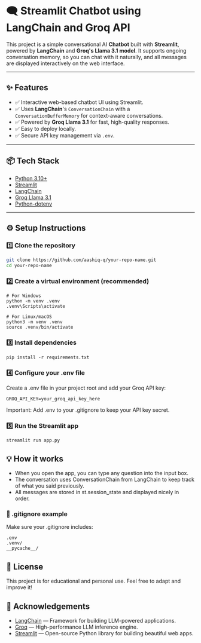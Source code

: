 # 🗨️ Streamlit Chatbot using LangChain and Groq API

This project is a simple conversational AI **Chatbot** built with **Streamlit**, powered by **LangChain** and **Groq's Llama 3.1 model**. It supports ongoing conversation memory, so you can chat with it naturally, and all messages are displayed interactively on the web interface.

---

## ✨ **Features**

- ✅ Interactive web-based chatbot UI using Streamlit.
- ✅ Uses **LangChain**'s `ConversationChain` with a `ConversationBufferMemory` for context-aware conversations.
- ✅ Powered by **Groq Llama 3.1** for fast, high-quality responses.
- ✅ Easy to deploy locally.
- ✅ Secure API key management via `.env`.

---

## 📦 **Tech Stack**

- [Python 3.10+](https://www.python.org/)
- [Streamlit](https://streamlit.io/)
- [LangChain](https://www.langchain.dev/)
- [Groq Llama 3.1](https://groq.com/)
- [Python-dotenv](https://pypi.org/project/python-dotenv/)

---

## ⚙️ **Setup Instructions**

### 1️⃣ Clone the repository

```bash
git clone https://github.com/aashiq-q/your-repo-name.git
cd your-repo-name
```

### 2️⃣ Create a virtual environment (recommended)
```
# For Windows
python -m venv .venv
.venv\Scripts\activate
```
```
# For Linux/macOS
python3 -m venv .venv
source .venv/bin/activate
```

### 3️⃣ Install dependencies
```
pip install -r requirements.txt
```

### 4️⃣ Configure your .env file
Create a .env file in your project root and add your Groq API key:
```
GROQ_API_KEY=your_groq_api_key_here
```
Important:
Add .env to your .gitignore to keep your API key secret.


### 5️⃣ Run the Streamlit app
```
streamlit run app.py
```

## 💡 How it works

- When you open the app, you can type any question into the input box.
- The conversation uses ConversationChain from LangChain to keep track of what you said previously.
- All messages are stored in st.session_state and displayed nicely in order.

### 🚫 .gitignore example
Make sure your .gitignore includes:
```
.env
.venv/
__pycache__/
```

## 📜 License
This project is for educational and personal use. Feel free to adapt and improve it!

## 🙌 Acknowledgements

- [LangChain](https://github.com/langchain-ai/langchain) — Framework for building LLM-powered applications.
- [Groq](https://www.groq.com/) — High-performance LLM inference engine.
- [Streamlit](https://github.com/streamlit/streamlit) — Open-source Python library for building beautiful web apps.

